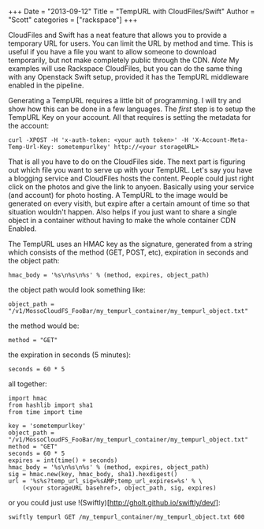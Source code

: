 +++
Date = "2013-09-12"
Title = "TempURL with CloudFiles/Swift"
Author = "Scott"
categories = ["rackspace"]
+++

CloudFiles and Swift has a neat feature that allows you to provide a temporary URL for users.  You can limit the URL by method and time.  This is useful if you have a file you want to allow someone to download temporarily, but not make completely public through the CDN.  *Note* My examples will use Rackspace CloudFiles, but you can do the same thing with any Openstack Swift setup, provided it has the TempURL middleware enabled in the pipeline.

Generating a TempURL requires a little bit of programming.  I will try and show how this can be done in a few languages.  The *first* step is to setup the TempURL Key on your account.  All that requires is setting the metadata for the account:

    curl -XPOST -H 'x-auth-token: <your auth token>' -H 'X-Account-Meta-Temp-Url-Key: sometempurlkey' http://<your storageURL>

That is all you have to do on the CloudFiles side.  The next part is figuring out which file you want to serve up with your TempURL.  Let's say you have a blogging service and CloudFiles hosts the content.  People could just right click on the photos and give the link to anyoen.  Basically using your service (and account) for photo hosting.  A TempURL to the image would be generated on every visith, but expire after a certain amount of time so that situation wouldn't happen.  Also helps if you just want to share a single object in a container without having to make the whole container CDN Enabled.  

The TempURL uses an HMAC key as the signature, generated from a string which consists of the method (GET, POST, etc), expiration in seconds and the object path:

    hmac_body = '%s\n%s\n%s' % (method, expires, object_path)

the object path would look something like:

    object_path = "/v1/MossoCloudFS_FooBar/my_tempurl_container/my_tempurl_object.txt"

the method would be:

    method = "GET"

the expiration in seconds (5 minutes):

    seconds = 60 * 5

all together:

    import hmac
    from hashlib import sha1
    from time import time

    key = 'sometempurlkey'
    object_path = "/v1/MossoCloudFS_FooBar/my_tempurl_container/my_tempurl_object.txt"
    method = "GET"
    seconds = 60 * 5
    expires = int(time() + seconds)
    hmac_body = '%s\n%s\n%s' % (method, expires, object_path)
    sig = hmac.new(key, hmac_body, sha1).hexdigest()
    url = '%s%s?temp_url_sig=%sAMP;temp_url_expires=%s' % \
        (<your storageURL basehref>, object_path, sig, expires)

or you could just use !(Swiftly)[http://gholt.github.io/swiftly/dev/]:

    swiftly tempurl GET /my_tempurl_container/my_tempurl_object.txt 600
